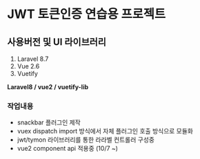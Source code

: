 <h1>JWT 토큰인증 연습용 프로젝트</h1>
<div>
<h2>사용버전 및 UI 라이브러리</h2>
<ol>
    <li>Laravel 8.7</li>
    <li>Vue 2.6</li>
    <li>Vuetify</li>
</ol>
<strong>Laravel8 / vue2 / vuetify-lib</strong>
</div>
    
<h3>작업내용</h3>
<ul>
    <li> snackbar 플러그인 제작</li>
    <li> vuex dispatch import 방식에서 자체 플러그인 호출 방식으로 모듈화</li>
    <li> jwt/tymon 라이브러리를 통한 라라벨 컨트롤러 구성중</li>
    <li> vue2 component api 적용중 (10/7 ~)</li>        
</ul>


